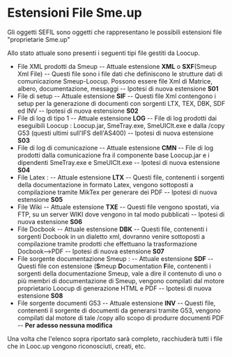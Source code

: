 # Estensioni File Sme.up
Gli oggetti SEFIL sono oggetti che rappresentano le possibili estensioni file "proprietarie Sme.up"

Allo stato attuale sono presenti i seguenti tipi file gestiti da Loocup.


- File XML prodotti da Smeup
-- Attuale estensione **XML** o **SXF**(Smeup Xml File)
-- Questi file sono i file dati che definiscono le strutture dati di comunicazione Smeup-Loocup. Possono essere file Xml di Matrice, albero, documentazione, messaggi
-- Ipotesi di nuova estensione **S01**
- File di setup
-- Attuale estensione **SIF**
-- Questi file Xml contengono i setup per la generazione di documenti con sorgenti LTX, TEX, DBK, SDF  ed INV
-- Ipotesi di nuova estensione **S02**
- File di log di tipo 1
-- Attuale estensione **LOG**
-- File di log prodotti dai eseguibili Loocup :  Loocup.jar, SmeTray.exe, SmeUIClt.exe e dalla /copy G53 (questi ultimi sull'IFS dell'AS400)
-- Ipotesi di nuova estensione **S03**
- File di log di comunicazione
-- Attuale estensione **CMN**
-- File di log prodotti dalla comunicazione fra il componente base Loocup.jar e i dipendenti SmeTray.exe e SmeUIClt.exe
-- Ipotesi di nuova estensione **S04**
- File Latex : 
-- Attuale estensione **LTX**
-- Questi file, contenenti i sorgenti della documentazione in formato Latex, vengono sottoposti a compilazione tramite MikTex per generare dei PDF
-- Ipotesi di nuova estensione **S05**
- File Wiki
-- Attuale estensione **TXE**
-- Questi file vengono spostati, via FTP, su un server WIKI dove vengono in tal modo pubblicati
-- Ipotesi di nuova estensione **S06**
- File Docbook
-- Attuale estensione **DBK**
-- Questi file, contenenti i sorgenti Docbook in un dialetto xml, dovranno venire sottoposti a compilazione tramite prodotti che effettuano la trasformazione Docbook-->PDF
-- Ipotesi di nuova estensione **S07**
- File sorgente documentazione Smeup : 
-- Attuale estensione **SDF**
-- Questi file con estensione (**S**meup **D**ocumentation **F**ile, contenenti i sorgenti della documentazione Smeup, vale a dire il contenuto di uno o più membri di documentazione di Smeup, vengono compilati dal motore proprietario Loocup di generazione HTML e PDF
-- Ipotesi di nuova estensione **S08**
- File sorgente documenti G53
-- Attuale estensione **INV**
-- Questi file, contenenti il sorgente di documenti da generarsi tramite G53, vengono compilati dal motore di tale /copy allo scopo di produrre documenti PDF
-- **Per adesso nessuna modifica**



Una volta che l'elenco sopra riportato sarà completo, racchiuderà tutti i file che in Looc.up vengono riconosciuti, creati, etc.

